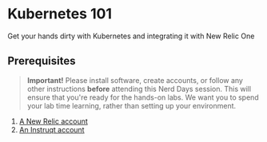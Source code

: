 # Kubernetes 101

Get your hands dirty with Kubernetes and integrating it with New Relic One

## Prerequisites

> **Important!** Please install software, create accounts, or follow any other instructions **before** attending this Nerd Days session. This will ensure that you're ready for the hands-on labs. We want you to spend your lab time learning, rather than setting up your environment.

1. [A New Relic account](https://rb.gy/c2z7ct)
2. [An Instruqt account](http://instruqt.com)